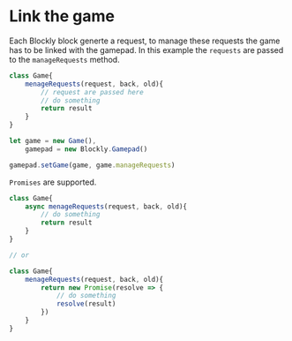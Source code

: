 # Link the game

Each Blockly block generte a request, to manage these requests the game has to be linked with the gamepad. In this example the `requests` are passed to the `manageRequests` method.

```javascript
class Game{
    menageRequests(request, back, old){
        // request are passed here
        // do something
        return result
    }
}

let game = new Game(),
    gamepad = new Blockly.Gamepad()

gamepad.setGame(game, game.manageRequests)
```

`Promises` are supported.

```javascript
class Game{
    async menageRequests(request, back, old){
        // do something
        return result
    }
}

// or

class Game{
    menageRequests(request, back, old){
        return new Promise(resolve => {
            // do something
            resolve(result)
        })
    }
}
```